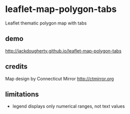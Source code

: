 # leaflet-map-polygon-tabs
Leaflet thematic polygon map with tabs

## demo
http://jackdougherty.github.io/leaflet-map-polygon-tabs

## credits

Map design by Connecticut Mirror http://ctmirror.org

## limitations
- legend displays only numerical ranges, not text values
